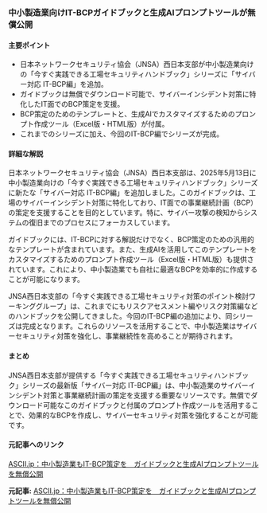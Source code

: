### 中小製造業向けIT-BCPガイドブックと生成AIプロンプトツールが無償公開

#### 主要ポイント
- 日本ネットワークセキュリティ協会（JNSA）西日本支部が中小製造業向けの「今すぐ実践できる工場セキュリティハンドブック」シリーズに「サイバー対応 IT-BCP編」を追加。
- ガイドブックは無償でダウンロード可能で、サイバーインシデント対策に特化したIT面でのBCP策定を支援。
- BCP策定のためのテンプレートと、生成AIでカスタマイズするためのプロンプト作成ツール（Excel版・HTML版）が付属。
- これまでのシリーズに加え、今回のIT-BCP編でシリーズが完成。

#### 詳細な解説
日本ネットワークセキュリティ協会（JNSA）西日本支部は、2025年5月13日に中小製造業向けの「今すぐ実践できる工場セキュリティハンドブック」シリーズに新たな「サイバー対応 IT-BCP編」を追加しました。このガイドブックは、工場のサイバーインシデント対策に特化しており、IT面での事業継続計画（BCP）の策定を支援することを目的としています。特に、サイバー攻撃の検知からシステムの復旧までのプロセスにフォーカスしています。

ガイドブックには、IT-BCPに対する解説だけでなく、BCP策定のための汎用的なテンプレートが含まれています。また、生成AIを活用してこのテンプレートをカスタマイズするためのプロンプト作成ツール（Excel版・HTML版）も提供されています。これにより、中小製造業でも自社に最適なBCPを効率的に作成することが可能になります。

JNSA西日本支部の「今すぐ実践できる工場セキュリティ対策のポイント検討ワーキンググループ」は、これまでにもリスクアセスメント編やリスク対策編などのハンドブックを公開してきました。今回のIT-BCP編の追加により、同シリーズは完成となります。これらのリソースを活用することで、中小製造業はサイバーセキュリティ対策を強化し、事業継続性を高めることが期待されます。

#### まとめ
JNSA西日本支部が提供する「今すぐ実践できる工場セキュリティハンドブック」シリーズの最新版「サイバー対応 IT-BCP編」は、中小製造業のサイバーインシデント対策と事業継続計画の策定を支援する重要なリソースです。無償でダウンロード可能なこのガイドブックと付属のプロンプト作成ツールを活用することで、効果的なBCPを作成し、サイバーセキュリティ対策を強化することが可能です。

#### 元記事へのリンク
[ASCII.jp：中小製造業もIT-BCP策定を　ガイドブックと生成AIプロンプトツールを無償公開](https://ascii.jp/elem/000/004/166/4166823/)

**元記事:** [ASCII.jp：中小製造業もIT-BCP策定を　ガイドブックと生成AIプロンプトツールを無償公開](https://ascii.jp/elem/000/004/268/4268963/)